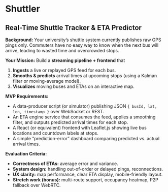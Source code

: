 # Shuttler

## Real-Time Shuttle Tracker & ETA Predictor

**Background:**
Your university’s shuttle system currently publishes raw GPS pings only. Commuters have no easy way to know when the next bus will arrive, leading to wasted time and overcrowded stops.

**Your Mission:**
Build a **streaming pipeline + frontend** that

1. **Ingests** a live or replayed GPS feed for each bus.
2. **Smooths & predicts** arrival times at upcoming stops (using a Kalman filter or moving-average model).
3. **Visualizes** moving buses and ETAs on an interactive map.

**MVP Requirements:**

* A data-producer script (or simulator) publishing JSON `{ busId, lat, lon, timestamp }` over WebSocket or REST.
* An ETA engine service that consumes the feed, applies a smoothing filter, and outputs predicted arrival times for each stop.
* A React (or equivalent) frontend with Leaflet.js showing live bus locations and countdown labels at stops.
* A simple “prediction-error” dashboard comparing predicted vs. actual arrival times.

**Evaluation Criteria:**

* **Correctness of ETAs:** average error and variance.
* **System design:** handling out-of-order or delayed pings, reconnections.
* **UX clarity:** map performance, clear ETA display, mobile-friendly layout.
* **Stretch work (bonus):** multi-route support, occupancy heatmap, P2P fallback over WebRTC.

